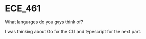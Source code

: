 # ECE_461

What languages do you guys think of? 

I was thinking about Go for the CLI and typescript for the next part.
